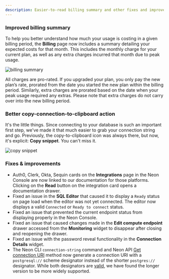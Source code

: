 ```yaml
---
description: Easier-to-read billing summary and other fixes and improvements
---
```


### Improved billing summary

To help you better understand how much your usage is costing in a given billing period, the **Billing** page now includes a summary detailing your expected costs for that month. This includes the monthly charge for your current plan, as well as any extra charges incurred that month due to peak usage.

![billing summary](/docs/relnotes/billing_summary.png)

All charges are pro-rated. If you upgraded your plan, you only pay the new plan’s rate, prorated from the date you started the new plan within the billing period. Similarly, extra charges are prorated based on the date when your peak usage required any extras. Please note that extra charges do not carry over into the new billing period.

### Better copy-connection-to-clipboard action

It's the little things. Since connecting to your database is such an important first step, we've made it that much easier to grab your connection string and go. Previously, the copy-to-clipboard icon was always there, but now, it's explicit: **Copy snippet**. You can't miss it.

![copy snippet](/docs/relnotes/copy_snippet.png)

### Fixes & improvements

- Auth0, Clerk, Okta, Sequin cards on the **Integrations** page in the Neon Console are now linked to our documentation for those platforms. Clicking on the **Read** button on the integration card opens a documentation drawer.
- Fixed an issue in the **SQL Editor** that caused it to display a `Ready` status on page load when the editor was not yet connected. The editor now displays a valid `Connected` or `Ready to connect` status.
- Fixed an issue that prevented the current endpoint status from displaying properly in the Neon Console.
- Fixed an issue that caused changes made in the **Edit compute endpoint** drawer accessed from the **Monitoring** widget to disappear after closing and reopening the drawer.
- Fixed an issue with the password reveal functionality in the **Connection Details** widget.
- The Neon CLI `connection-string` command and Neon API [Get connection URI](https://api-docs.neon.tech/reference/getconnectionuri) method now generate a connection URI with a `postgresql://` scheme designator instead of the shorter `postgres://` designator. While both designators are [valid](https://www.postgresql.org/docs/current/libpq-connect.html#LIBPQ-CONNSTRING-URIS), we have found the longer version to be more widely supported.
